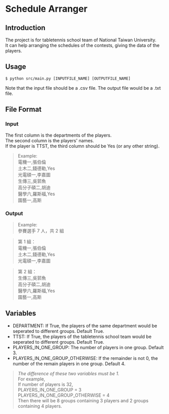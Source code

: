 # Schedule Arranger

## Introduction
The project is for tabletennis school team of National Taiwan University.  
It can help arranging the schedules of the contests, giving the data of the players.

## Usage
    $ python src/main.py [INPUTFILE_NAME] [OUTPUTFILE_NAME]  
Note that the input file should be a .csv file. The output file would be a .txt file.

## File Format
### Input
The first column is the departments of the players.  
The second column is the players' names.  
If the player is TTST, the third column should be Yes (or any other string).  
> Example:   
> 電機一,張伯倫  
> 土木二,錢德勒,Yes  
> 光電碩一,李嘉圖  
> 生傳三,吳郭魚  
> 高分子碩二,胡迪  
> 醫學六,羅斯福,Yes  
> 園藝一,高斯
### Output
> Example:  
> 參賽選手 7 人，共 2 組  

> 第 1 組：  
> 電機一,張伯倫  
> 土木二,錢德勒,Yes  
> 光電碩一,李嘉圖  

> 第 2 組：  
> 生傳三,吳郭魚  
> 高分子碩二,胡迪  
> 醫學六,羅斯福,Yes  
> 園藝一,高斯  

## Variables
* DEPARTMENT: If True, the players of the same department would be seperated to different groups. Default True.
* TTST: If True, the players of the tabletennis school team would be seperated to different groups. Default True.
* PLAYERS_IN_ONE_GROUP: The number of players in one group. Default 3.
* PLAYERS_IN_ONE_GROUP_OTHERWISE: If the remainder is not 0, the number of the remain players in one group. Default 4.
> *The difference of these two variables must be 1.*  
> For example,   
> If number of players is 32,   
> PLAYERS_IN_ONE_GROUP = 3  
> PLAYERS_IN_ONE_GROUP_OTHERWISE = 4  
> Then there will be 8 groups containing 3 players and 2 groups containing 4 players.  